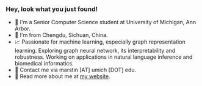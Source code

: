 ### Hey, look what you just found!

- :school: I'm a Senior Computer Science student at University of Michigan, Ann Arbor.
- :panda_face: I'm from Chengdu, Sichuan, China.
- :chart_with_upwards_trend: Passionate for machine learning, especially graph representation learning. Exploring graph neural network, its interpretability and robustness. Working on applications in natural language inference and biomedical informatics.
- :e-mail: Contact me via marstin \[AT\] umich \[DOT\] edu.
- :link: Read more about me at [my website](https://mars-tin.github.io/).

<!-- waka-box start -->

<!-- waka-box end -->

